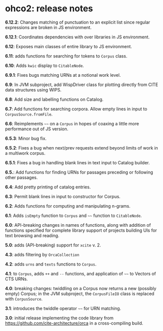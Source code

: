 # ohco2: release notes

**6.12.2**: Changes matching of punctuation to an explicit list since regular expressions are broken in JS environment.

**6.12.1**: Coordinates dependencies with over libraries in JS environment.

**6.12**: Exposes main classes of entire library to JS environment.

**6.11**: adds functions for searching for tokens to `Corpus` class.

**6.10**: Adds `kwic` display to `CitableNode`.

**6.9.1**: Fixes bugs matching URNs at a notional work level.

**6.9**: In JVM subproject, add WispDriver class for plotting directly from CITE data structures using WIPS.

**6.8**:  Add size and labelling functions on Catalog.

**6.7**:  Add functions for searching corpora. Allow empty lines in input to `CorpusSource.fromFile`.

**6.6**: Reimplements `~~` on a `Corpus` in hopes of coaxing a little more performance out of JS version.

**6.5.3**: Minor bug fix.

**6.5.2**: Fixes a bug when next/prev requests extend beyond limits of work in a multiwork corpus.

**6.5.1**: Fixes a bug in handling blank lines in text input to Catalog builder.

**6.5.**: Add functions for finding URNs for passages preceding or following other passages.

**6.4**: Add pretty printing of catalog entries.

**6.3**: Permit blank lines in input to constructor for Corpus.

**6.2**: Adds functions for computing and manipulating n-grams.

**6.1**: Adds `isEmpty` function to `Corpus` and `~~` function to `CitableNode`.

**6.0**: API-breaking changes in names of functions, along with addition of functions specified for complete library support of projects building UIs for text browsing and reading.

**5.0**: adds (API-breaking) support for `xcite` v. 2.

**4.3**:  adds filtering by `OrcaCollection`


**4.2**: adds `urns` and `texts` functions to `Corpus`.

**4.1**: to `Corpus`, adds `++` and `--` functions, and application of `~~` to Vectors of CTS URNs.

**4.0**: breaking changes:  twiddling on a Corpus now returns a new (possibly empty) Corpus; in the JVM subproject, the `CorpusFileIO` class is replaced with `CorpusSource`.

**3.1**: introduces the twiddle operator `~~` for URN matching.

**3.0**: initial release implementing the code library from https://github.com/cite-architecture/orca in a cross-compiling build.
